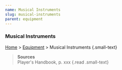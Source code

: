 ```yaml
---
name: Musical Instruments
slug: musical-instruments
parent: equipment
---
```

### Musical Instruments
[Home](dm-operations-center) > [Equipment](equipment) > Musical Instruments {.small-text}

> **Sources** <br/>
> Player's Handbook, p. xxx
{.read .small-text}

